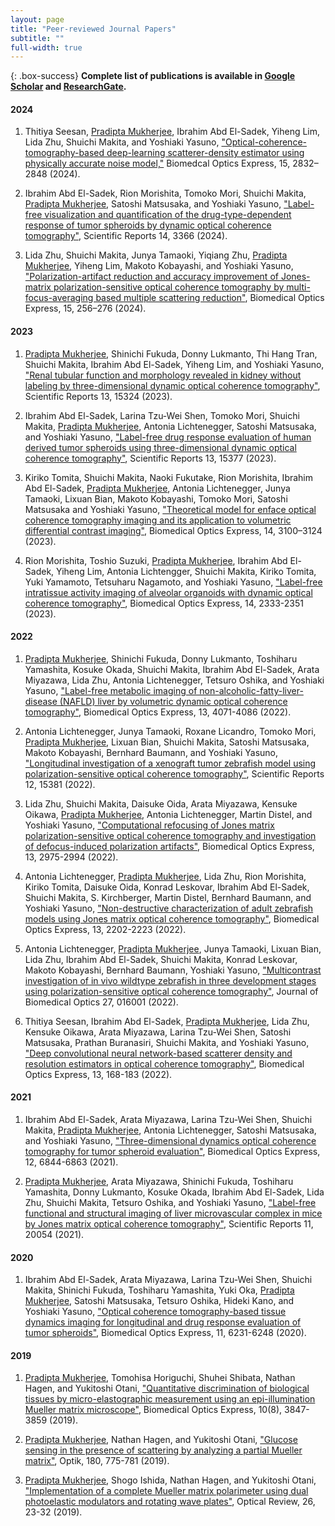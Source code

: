 ```yaml
---
layout: page
title: "Peer-reviewed Journal Papers"
subtitle: ""
full-width: true
---
```


{: .box-success}
**Complete list of publications is available in [Google Scholar](https://scholar.google.co.jp/citations?hl=en&user=MUwLzbEAAAAJ&view_op=list_works) and [ResearchGate](https://www.researchgate.net/profile/Pradipta-Mukherjee/research).**


#### 2024


1.  Thitiya Seesan, <u>Pradipta Mukherjee</u>, Ibrahim Abd El-Sadek, Yiheng Lim, Lida Zhu, Shuichi Makita, and Yoshiaki Yasuno, ["Optical-coherence-tomography-based deep-learning scatterer-density estimator using physically accurate noise model,"](https://opg.optica.org/boe/abstract.cfm?uri=boe-15-5-2832) Biomedcal Optics Express, 15, 2832–2848 (2024).


2. Ibrahim Abd El-Sadek, Rion Morishita, Tomoko Mori, Shuichi Makita, <u>Pradipta Mukherjee</u>, Satoshi Matsusaka, and Yoshiaki Yasuno, ["Label-free visualization and quantification of the drug-type-dependent response of tumor spheroids by dynamic optical coherence tomography"](https://www.nature.com/articles/s41598-024-53171-4), Scientific Reports 14, 3366 (2024).

3. Lida Zhu, Shuichi Makita, Junya Tamaoki, Yiqiang Zhu, <u>Pradipta Mukherjee</u>, Yiheng Lim, Makoto Kobayashi, and Yoshiaki Yasuno, ["Polarization-artifact reduction and accuracy improvement of Jones-matrix polarization-sensitive optical coherence tomography by multi-focus-averaging based multiple scattering reduction"](https://opg.optica.org/boe/abstract.cfm?uri=boe-15-1-256), Biomedical Optics Express, 15, 256–276 (2024).

#### 2023

1. <u>Pradipta Mukherjee</u>, Shinichi Fukuda, Donny Lukmanto, Thi Hang Tran, Shuichi Makita, Ibrahim Abd El-Sadek, Yiheng Lim, and Yoshiaki Yasuno, ["Renal tubular function and morphology revealed in kidney without labeling by three-dimensional dynamic optical coherence tomography"](https://www.nature.com/articles/s41598-023-42559-3), Scientific Reports 13, 15324 (2023).

2. Ibrahim Abd El-Sadek, Larina Tzu-Wei Shen, Tomoko Mori, Shuichi Makita, <u>Pradipta Mukherjee</u>, Antonia Lichtenegger, Satoshi Matsusaka, and Yoshiaki Yasuno, ["Label-free drug response evaluation of human derived tumor spheroids using three-dimensional dynamic optical coherence tomography"](https://www.nature.com/articles/s41598-023-41846-3), Scientific Reports 13, 15377 (2023).

3. Kiriko Tomita, Shuichi Makita, Naoki Fukutake, Rion Morishita, Ibrahim Abd El-Sadek, <u>Pradipta Mukherjee</u>, Antonia Lichtenegger, Junya Tamaoki, Lixuan Bian, Makoto Kobayashi, Tomoko Mori, Satoshi Matsusaka and Yoshiaki Yasuno, ["Theoretical model for enface optical coherence tomography imaging and its application to volumetric differential contrast imaging"](https://opg.optica.org/boe/abstract.cfm?uri=boe-14-7-3100), Biomedical Optics Express, 14, 3100–3124 (2023).

4. Rion Morishita, Toshio Suzuki, <u>Pradipta Mukherjee</u>, Ibrahim Abd El-Sadek,  Yiheng Lim, Antonia Lichtengger, Shuichi Makita, Kiriko Tomita, Yuki Yamamoto, Tetsuharu Nagamoto, and Yoshiaki Yasuno, ["Label-free intratissue activity imaging of alveolar organoids with dynamic optical coherence tomography"](https://opg.optica.org/boe/abstract.cfm?uri=boe-14-5-2333), Biomedical Optics Express, 14, 2333-2351 (2023).

#### 2022

1. <u>Pradipta Mukherjee</u>, Shinichi Fukuda, Donny Lukmanto, Toshiharu Yamashita, Kosuke Okada, Shuichi Makita, Ibrahim Abd El-Sadek, Arata Miyazawa, Lida Zhu, Antonia Lichtenegger, Tetsuro Oshika, and Yoshiaki Yasuno, ["Label-free metabolic imaging of non-alcoholic-fatty-liver-disease (NAFLD) liver by volumetric dynamic optical coherence tomography"](https://opg.optica.org/boe/abstract.cfm?uri=boe-13-7-4071), Biomedical Optics Express, 13, 4071-4086 (2022).

2. Antonia Lichtenegger, Junya Tamaoki, Roxane Licandro, Tomoko Mori, <u>Pradipta Mukherjee</u>, Lixuan Bian, Shuichi Makita, Satoshi Matsusaka, Makoto Kobayashi, Bernhard Baumann, and Yoshiaki Yasuno, ["Longitudinal investigation of a xenograft tumor zebrafish model using polarization-sensitive optical coherence tomography"](https://www.nature.com/articles/s41598-022-19483-z), Scientific Reports 12, 15381 (2022).

3. Lida Zhu, Shuichi Makita, Daisuke Oida, Arata Miyazawa, Kensuke Oikawa, <u>Pradipta Mukherjee</u>, Antonia Lichtenegger, Martin Distel, and Yoshiaki Yasuno, ["Computational refocusing of Jones matrix polarization-sensitive optical coherence tomography and investigation of defocus-induced polarization artifacts"](https://opg.optica.org/boe/abstract.cfm?uri=boe-13-5-2975), Biomedical Optics Express, 13, 2975-2994 (2022).

4. Antonia Lichtenegger, <u>Pradipta Mukherjee</u>, Lida Zhu, Rion Morishita, Kiriko Tomita, Daisuke Oida,  Konrad Leskovar, Ibrahim Abd El-Sadek, Shuichi Makita, S. Kirchberger, Martin Distel, Bernhard Baumann, and Yoshiaki Yasuno, ["Non-destructive characterization of adult zebrafish models using Jones matrix optical coherence tomography"](https://opg.optica.org/boe/abstract.cfm?uri=boe-13-4-2202), Biomedical Optics Express, 13, 2202-2223 (2022).

5. Antonia Lichtenegger, <u>Pradipta Mukherjee</u>, Junya Tamaoki, Lixuan Bian, Lida Zhu, Ibrahim Abd El-Sadek, Shuichi Makita, Konrad Leskovar, Makoto Kobayashi, Bernhard Baumann, Yoshiaki Yasuno, ["Multicontrast investigation of in vivo wildtype zebrafish in three development stages using polarization-sensitive optical coherence tomography"](https://www.spiedigitallibrary.org/journals/journal-of-biomedical-optics/volume-27/issue-1/016001/Multicontrast-investigation-of-in-vivo-wildtype-zebrafish-in-three-development/10.1117/1.JBO.27.1.016001.full), Journal of Biomedical Optics 27, 016001 (2022).

6. Thitiya Seesan, Ibrahim Abd El-Sadek, <u>Pradipta Mukherjee</u>, Lida Zhu, Kensuke Oikawa, Arata Miyazawa, Larina Tzu-Wei Shen, Satoshi Matsusaka, Prathan Buranasiri, Shuichi Makita, and Yoshiaki Yasuno, ["Deep convolutional neural network-based scatterer density and resolution estimators in optical coherence tomography"](https://www.osapublishing.org/boe/abstract.cfm?uri=boe-13-1-168), Biomedical Optics Express, 13, 168-183 (2022).

#### 2021

1. Ibrahim Abd El-Sadek, Arata Miyazawa, Larina Tzu-Wei Shen, Shuichi Makita, <u>Pradipta Mukherjee</u>, Antonia Lichtenegger, Satoshi Matsusaka, and Yoshiaki Yasuno, ["Three-dimensional dynamics optical coherence tomography for tumor spheroid evaluation"](https://www.osapublishing.org/boe/abstract.cfm?uri=boe-12-11-6844), Biomedical Optics Express, 12, 6844-6863 (2021).


2. <u>Pradipta Mukherjee</u>, Arata Miyazawa, Shinichi Fukuda, Toshiharu Yamashita, Donny Lukmanto, Kosuke Okada, Ibrahim Abd El-Sadek, Lida Zhu, Shuichi Makita, Tetsuro Oshika, and Yoshiaki Yasuno, ["Label-free functional and structural imaging of liver microvascular complex in mice by Jones matrix optical coherence tomography"](https://www.nature.com/articles/s41598-021-98909-6), Scientific Reports 11, 20054 (2021).

#### 2020

1. Ibrahim Abd El-Sadek, Arata Miyazawa, Larina Tzu-Wei Shen, Shuichi Makita, Shinichi Fukuda, Toshiharu Yamashita, Yuki Oka, <u>Pradipta Mukherjee</u>, Satoshi Matsusaka, Tetsuro Oshika, Hideki Kano, and Yoshiaki Yasuno, ["Optical coherence tomography-based tissue dynamics imaging for longitudinal and drug response evaluation of tumor spheroids"](https://www.osapublishing.org/boe/abstract.cfm?uri=boe-11-11-6231), Biomedical Optics Express, 11, 6231-6248 (2020). 

#### 2019

1. <u>Pradipta Mukherjee</u>, Tomohisa Horiguchi, Shuhei Shibata, Nathan Hagen, and Yukitoshi Otani, ["Quantitative discrimination of biological tissues by micro-elastographic measurement using an epi-illumination Mueller matrix microscope"](https://www.osapublishing.org/abstract.cfm?URI=boe-10-8-3847), Biomedical Optics Express, 10(8), 3847-3859 (2019).

2. <u>Pradipta Mukherjee</u>, Nathan Hagen, and Yukitoshi Otani, ["Glucose sensing in the presence of scattering by analyzing a partial Mueller matrix"](https://linkinghub.elsevier.com/retrieve/pii/S0030402618319132), Optik, 180, 775-781 (2019).

3. <u>Pradipta Mukherjee</u>, Shogo Ishida, Nathan Hagen, and Yukitoshi Otani, ["Implementation of a complete Mueller matrix polarimeter using dual photoelastic modulators and rotating wave plates"](http://link.springer.com/10.1007/s10043-018-0475-7), Optical Review, 26, 23-32 (2019).
